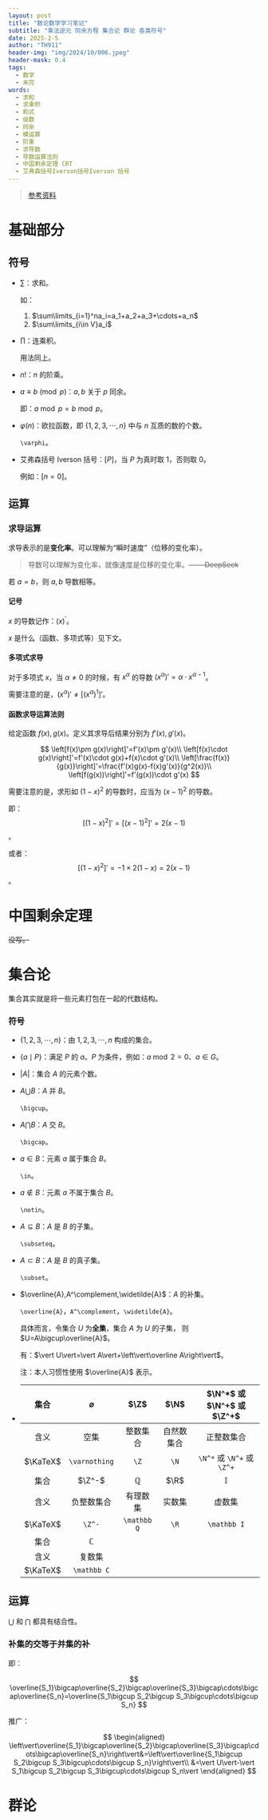 ```yaml
---
layout: post
title: "数论数学学习笔记"
subtitle: "乘法逆元 同余方程 集合论 群论 各类符号"
date: 2025-2-5
author: "TH911"
header-img: "img/2024/10/006.jpeg"
header-mask: 0.4
tags:
  - 数学
  - 未完
words:
  - 求和
  - 求乘积
  - 和式
  - 级数
  - 同余
  - 模运算
  - 阶乘
  - 求导数
  - 导数运算法则
  - 中国剩余定理 CRT
  - 艾弗森括号Iverson括号Iverson 括号
---
```


> [参考资料](/file/2025/02/math.pdf)

# 基础部分

## 符号

* $\sum$：求和。

  如：

  1. $\sum\limits_{i=1}^na_i=a_1+a_2+a_3+\cdots+a_n$
  2. $\sum\limits_{i\in V}a_i$

* $\prod$：连乘积。

  用法同上。

* $n!$：$n$ 的阶乘。

* $a\equiv b\pmod p$：$a,b$ 关于 $p$ 同余。

  即：$a\bmod p=b\bmod p$。
  
* $\varphi(n)$：欧拉函数，即 $\lbrace 1,2,3,\cdots,n\rbrace$ 中与 $n$ 互质的数的个数。

  `\varphi`。

* 艾弗森括号 Iverson 括号：$[P]$，当 $P$ 为真时取 $1$，否则取 $0$。

  例如：$[n=0]$。

## 运算

### 求导运算

求导表示的是**变化率**。可以理解为“瞬时速度”（位移的变化率）。

> 导数可以理解为变化率，就像速度是位移的变化率。~~—— DeepSeek~~

若 $a=b$，则 $a,b$ 导数相等。

#### 记号

$x$ 的导数记作：$(x)^\prime$。

$x$ 是什么（函数、多项式等）见下文。

#### 多项式求导

对于多项式 $x$，当 $\alpha\ne0$ 的时候，有 $x^\alpha$ 的导数 $\left(x^\alpha\right)'=\alpha\cdot x^{\alpha-1}$。

需要注意的是，$\left(x^\alpha\right)'\ne\left[\left(x^\alpha\right)^1\right]'$。

#### 函数求导运算法则

给定函数 $f(x),g(x)$。定义其求导后结果分别为 $f'(x),g'(x)$。

$$
\left[f(x)\pm g(x)\right]'=f'(x)\pm g'(x)\\
\left[f(x)\cdot g(x)\right]'=f'(x)\cdot g(x)+f(x)\cdot g'(x)\\
\left[\frac{f(x)}{g(x)}\right]'=\frac{f'(x)g(x)-f(x)g'(x)}{g^2(x)}\\
\left[f(g(x))\right]'=f'(g(x))\cdot g'(x)
$$

需要注意的是，求形如 $(1-x)^2$ 的导数时，应当为 $(x-1)^2$ 的导数。

即：$$\left[(1-x)^2\right]'=\left[(x-1)^2\right]'=2(x-1)$$。

或者：$$\left[(1-x)^2\right]'=-1\times2(1-x)=2(x-1)$$。

# 中国剩余定理

~~没写。~~

# 集合论

集合其实就是将一些元素打包在一起的代数结构。

### 符号

* $\{1,2,3,\cdots,n\}$：由 $1,2,3,\cdots,n$ 构成的集合。

* $\{a\mid P\}$：满足 $P$ 的 $a$。$P$ 为条件，例如：$a\bmod 2=0$、$a\in G$。

* $\vert A\vert$：集合 $A$ 的元素个数。

* $A\bigcup B$：$A$ 并 $B$。

  `\bigcup`。

* $A\bigcap B$：$A$ 交 $B$。

  `\bigcap`。

* $a\in B$：元素 $a$ 属于集合 $B$。

  `\in`。

* $a\notin B$：元素 $a$ 不属于集合 $B$。

  `\notin`。

* $A\subseteq B$：$A$ 是 $B$ 的子集。

  `\subseteq`。

* $A\subset B$：$A$ 是 $B$ 的真子集。

  `\subset`。

* $\overline{A},A^\complement,\widetilde{A}$：$A$ 的补集。

  `\overline{A}`，`A^\complement`，`\widetilde{A}`。

  具体而言，令集合 $U$ 为**全集**，集合 $A$ 为 $U$ 的子集， 则 $U=A\bigcup\overline{A}$。

  有：$\vert U\vert=\vert A\vert+\left\vert\overline A\right\vert$。

  注：本人习惯性使用 $\overline{A}$ 表示。

* | 集合 | $\varnothing$ | $\Z$ | $\N$ | $\N^*$ 或 $\N^+$ 或 $\Z^+$ |
  | :--: | :-----------: | :--: | :--------------: | :--: |
  | 含义 | 空集          | 整数集合 | 自然数集合 | 正整数集合 |
  | $\KaTeX$ | `\varnothing` | `\Z` | `\N` | `\N^*` 或 `\N^+` 或 `\Z^+` |
  | 集合 | $\Z^-$ | $\mathbb Q$ | $\R$ | $\mathbb I$ |
  | 含义 | 负整数集合 | 有理数集 | 实数集 | 虚数集 |
  | $\KaTeX$ | `\Z^-` | `\mathbb Q` | `\R` | `\mathbb I` |
  | 集合 | $\mathbb C$ |  |  |  |
  | 含义 | 复数集 |  |  |  |
  | $\KaTeX$ | `\mathbb C` |  |  |  |

## 运算

$\bigcup$ 和 $\bigcap$ 都具有结合性。

### 补集的交等于并集的补

即：

$$
\overline{S_1}\bigcap\overline{S_2}\bigcap\overline{S_3}\bigcap\cdots\bigcap\overline{S_n}=\overline{S_1\bigcup S_2\bigcup S_3\bigcup\cdots\bigcup S_n}
$$

推广：

$$
\begin{aligned}
\left\vert\overline{S_1}\bigcap\overline{S_2}\bigcap\overline{S_3}\bigcap\cdots\bigcap\overline{S_n}\right\vert&=\left\vert\overline{S_1\bigcup S_2\bigcup S_3\bigcup\cdots\bigcup S_n}\right\vert\\
&=\vert U\vert-\vert S_1\bigcup S_2\bigcup S_3\bigcup\cdots\bigcup S_n\vert
\end{aligned}
$$

# 群论

